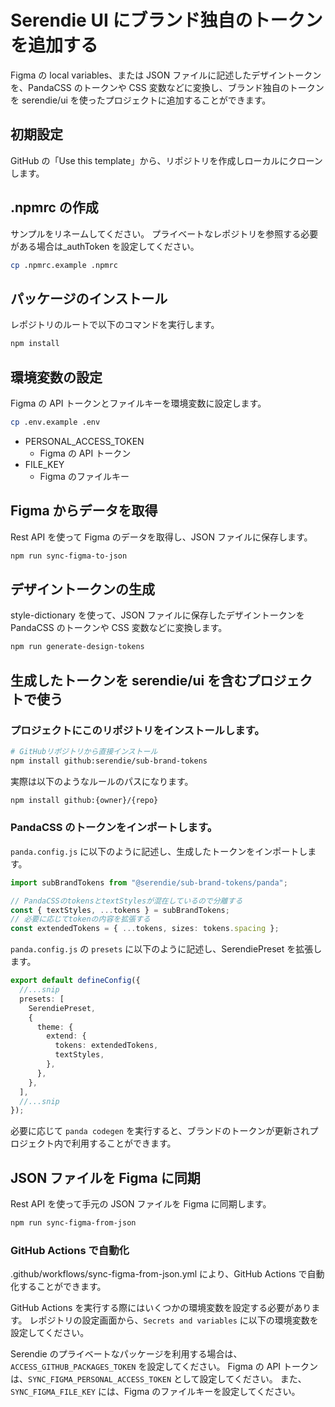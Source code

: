# Serendie UI にブランド独自のトークンを追加する

Figma の local variables、または JSON ファイルに記述したデザイントークンを、PandaCSS のトークンや CSS 変数などに変換し、ブランド独自のトークンを serendie/ui を使ったプロジェクトに追加することができます。

## 初期設定

GitHub の「Use this template」から、リポジトリを作成しローカルにクローンします。

## .npmrc の作成

サンプルをリネームしてください。
プライベートなレポジトリを参照する必要がある場合は\_authToken を設定してください。

```bash
cp .npmrc.example .npmrc
```

## パッケージのインストール

レポジトリのルートで以下のコマンドを実行します。

```bash
npm install
```

## 環境変数の設定

Figma の API トークンとファイルキーを環境変数に設定します。

```bash
cp .env.example .env
```

- PERSONAL_ACCESS_TOKEN
  - Figma の API トークン
- FILE_KEY
  - Figma のファイルキー

## Figma からデータを取得

Rest API を使って Figma のデータを取得し、JSON ファイルに保存します。

```bash
npm run sync-figma-to-json
```

## デザイントークンの生成

style-dictionary を使って、JSON ファイルに保存したデザイントークンを PandaCSS のトークンや CSS 変数などに変換します。

```bash
npm run generate-design-tokens
```

## 生成したトークンを serendie/ui を含むプロジェクトで使う

### プロジェクトにこのリポジトリをインストールします。

```bash
# GitHubリポジトリから直接インストール
npm install github:serendie/sub-brand-tokens
```

実際は以下のようなルールのパスになります。

```bash
npm install github:{owner}/{repo}
```

### PandaCSS のトークンをインポートします。

`panda.config.js` に以下のように記述し、生成したトークンをインポートします。

```ts
import subBrandTokens from "@serendie/sub-brand-tokens/panda";

// PandaCSSのtokensとtextStylesが混在しているので分離する
const { textStyles, ...tokens } = subBrandTokens;
// 必要に応じてtokenの内容を拡張する
const extendedTokens = { ...tokens, sizes: tokens.spacing };
```

`panda.config.js` の `presets` に以下のように記述し、SerendiePreset を拡張します。

```ts
export default defineConfig({
  //...snip
  presets: [
    SerendiePreset,
    {
      theme: {
        extend: {
          tokens: extendedTokens,
          textStyles,
        },
      },
    },
  ],
  //...snip
});
```

必要に応じて `panda codegen` を実行すると、ブランドのトークンが更新されプロジェクト内で利用することができます。

## JSON ファイルを Figma に同期

Rest API を使って手元の JSON ファイルを Figma に同期します。

```bash
npm run sync-figma-from-json
```

### GitHub Actions で自動化

.github/workflows/sync-figma-from-json.yml により、GitHub Actions で自動化することができます。

GitHub Actions を実行する際にはいくつかの環境変数を設定する必要があります。
レポジトリの設定画面から、`Secrets and variables` に以下の環境変数を設定してください。

Serendie のプライベートなパッケージを利用する場合は、`ACCESS_GITHUB_PACKAGES_TOKEN` を設定してください。
Figma の API トークンは、`SYNC_FIGMA_PERSONAL_ACCESS_TOKEN` として設定してください。
また、`SYNC_FIGMA_FILE_KEY` には、Figma のファイルキーを設定してください。
